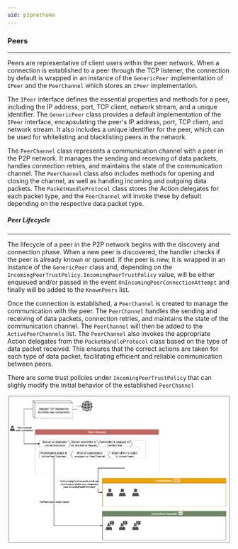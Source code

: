 ```yaml
---
uid: p2pnethome
---
```

### Peers

---

Peers are representative of client users within the peer network. When a connection is established to a peer through the TCP listener, the connection by default is wrapped in an instance of the `GenericPeer` implementation of `IPeer` and the `PeerChannel` which stores an `IPeer` implementation.

The `IPeer` interface defines the essential properties and methods for a peer, including the IP address, port, TCP client, network stream, and a unique identifier. The `GenericPeer` class provides a default implementation of the `IPeer` interface, encapsulating the peer's IP address, port, TCP client, and network stream. It also includes a unique identifier for the peer, which can be used for whitelisting and blacklisting peers in the network.

The `PeerChannel` class represents a communication channel with a peer in the P2P network. It manages the sending and receiving of data packets, handles connection retries, and maintains the state of the communication channel. The `PeerChannel` class also includes methods for opening and closing the channel, as well as handling incoming and outgoing data packets. The `PacketHandleProtocol` class stores the Action delegates for each packet type, and the `PeerChannel` will invoke these by default depending on the respective data packet type.

##### Peer Lifecycle

---

The lifecycle of a peer in the P2P network begins with the discovery and connection phase. When a new peer is discovered, the handler checks if the peer is already known or queued. If the peer is new, it is wrapped in an instance of the `GenericPeer` class and, depending on the `IncomingPeerTrustPolicy.IncomingPeerTrustPolicy` value, will be either enqueued and/or passed in the event `OnIncomingPeerConnectionAttempt` and finally will be added to the `KnownPeers` list.

Once the connection is established, a `PeerChannel` is created to manage the communication with the peer. The `PeerChannel` handles the sending and receiving of data packets, connection retries, and maintains the state of the communication channel. The `PeerChannel` will then be added to the `ActivePeerChannels` list. The `PeerChannel` also invokes the appropriate Action delegates from the `PacketHandleProtocol` class based on the type of data packet received. This ensures that the correct actions are taken for each type of data packet, facilitating efficient and reliable communication between peers.

There are some trust policies under `IncomingPeerTrustPolicy` that can slighly modify the initial behavior of the established `PeerChannel`


![Peer Lifecycle](./peerlifecycle.png)